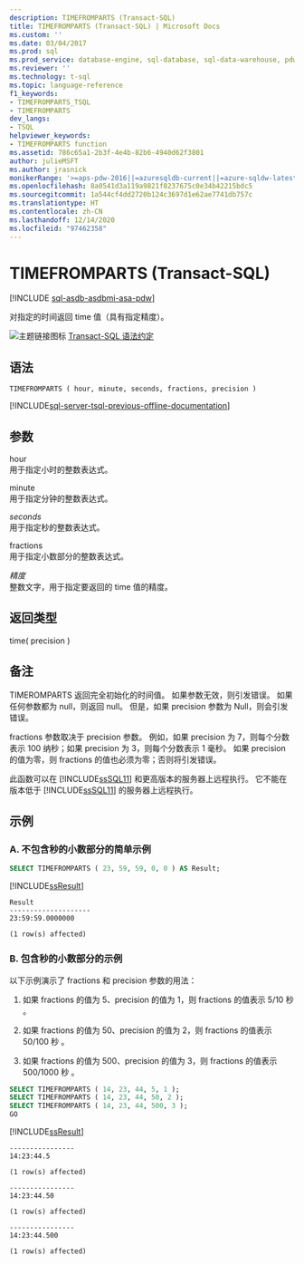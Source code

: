 ```yaml
---
description: TIMEFROMPARTS (Transact-SQL)
title: TIMEFROMPARTS (Transact-SQL) | Microsoft Docs
ms.custom: ''
ms.date: 03/04/2017
ms.prod: sql
ms.prod_service: database-engine, sql-database, sql-data-warehouse, pdw
ms.reviewer: ''
ms.technology: t-sql
ms.topic: language-reference
f1_keywords:
- TIMEFROMPARTS_TSQL
- TIMEFROMPARTS
dev_langs:
- TSQL
helpviewer_keywords:
- TIMEFROMPARTS function
ms.assetid: 786c65a1-2b3f-4e4b-82b6-4940d62f3801
author: julieMSFT
ms.author: jrasnick
monikerRange: '>=aps-pdw-2016||=azuresqldb-current||=azure-sqldw-latest||>=sql-server-2016||>=sql-server-linux-2017||=azuresqldb-mi-current'
ms.openlocfilehash: 8a0541d3a119a9821f8237675c0e34b42215bdc5
ms.sourcegitcommit: 1a544cf4dd2720b124c3697d1e62ae7741db757c
ms.translationtype: HT
ms.contentlocale: zh-CN
ms.lasthandoff: 12/14/2020
ms.locfileid: "97462358"
---
```

# <a name="timefromparts-transact-sql"></a>TIMEFROMPARTS (Transact-SQL)
[!INCLUDE [sql-asdb-asdbmi-asa-pdw](../../includes/applies-to-version/sql-asdb-asdbmi-asa-pdw.md)]

  对指定的时间返回 time 值（具有指定精度）。  
  
 ![主题链接图标](../../database-engine/configure-windows/media/topic-link.gif "“主题链接”图标") [Transact-SQL 语法约定](../../t-sql/language-elements/transact-sql-syntax-conventions-transact-sql.md)  
  
## <a name="syntax"></a>语法  
  
```syntaxsql
TIMEFROMPARTS ( hour, minute, seconds, fractions, precision )  
```  
  
[!INCLUDE[sql-server-tsql-previous-offline-documentation](../../includes/sql-server-tsql-previous-offline-documentation.md)]

## <a name="arguments"></a>参数
 hour  
 用于指定小时的整数表达式。  
  
 minute  
 用于指定分钟的整数表达式。  
  
 *seconds*  
 用于指定秒的整数表达式。  
  
 fractions  
 用于指定小数部分的整数表达式。  
  
 *精度*  
 整数文字，用于指定要返回的 time 值的精度。  
  
## <a name="return-types"></a>返回类型  
 time( precision )    
  
## <a name="remarks"></a>备注  
 TIMEROMPARTS 返回完全初始化的时间值。 如果参数无效，则引发错误。 如果任何参数都为 null，则返回 null。 但是，如果 precision 参数为 Null，则会引发错误。  
  
 fractions 参数取决于 precision 参数。 例如，如果 precision 为 7，则每个分数表示 100 纳秒；如果 precision 为 3，则每个分数表示 1 毫秒。 如果 precision 的值为零，则 fractions 的值也必须为零；否则将引发错误。  
  
 此函数可以在 [!INCLUDE[ssSQL11](../../includes/sssql11-md.md)] 和更高版本的服务器上远程执行。 它不能在版本低于 [!INCLUDE[ssSQL11](../../includes/sssql11-md.md)] 的服务器上远程执行。  
  
## <a name="examples"></a>示例  
  
### <a name="a-simple-example-without-fractions-of-a-second"></a>A. 不包含秒的小数部分的简单示例  
  
```sql
SELECT TIMEFROMPARTS ( 23, 59, 59, 0, 0 ) AS Result;  
```  
  
 [!INCLUDE[ssResult](../../includes/ssresult-md.md)]  
  
```  
Result  
--------------------  
23:59:59.0000000  
  
(1 row(s) affected)  
```  
  
### <a name="b-example-with-fractions-of-a-second"></a>B. 包含秒的小数部分的示例  
 以下示例演示了 fractions 和 precision 参数的用法：  
  
1.  如果 fractions 的值为 5、precision 的值为 1，则 fractions 的值表示 5/10 秒  。  
  
2.  如果 fractions 的值为 50、precision 的值为 2，则 fractions 的值表示 50/100 秒  。  
  
3.  如果 fractions 的值为 500、precision 的值为 3，则 fractions 的值表示 500/1000 秒  。  
  
```sql  
SELECT TIMEFROMPARTS ( 14, 23, 44, 5, 1 );  
SELECT TIMEFROMPARTS ( 14, 23, 44, 50, 2 );  
SELECT TIMEFROMPARTS ( 14, 23, 44, 500, 3 );  
GO  
```  
  
 [!INCLUDE[ssResult](../../includes/ssresult-md.md)]  
  
```  
----------------  
14:23:44.5  
  
(1 row(s) affected)  
  
----------------  
14:23:44.50  
  
(1 row(s) affected)  
  
----------------  
14:23:44.500  
  
(1 row(s) affected)  
```  
  

